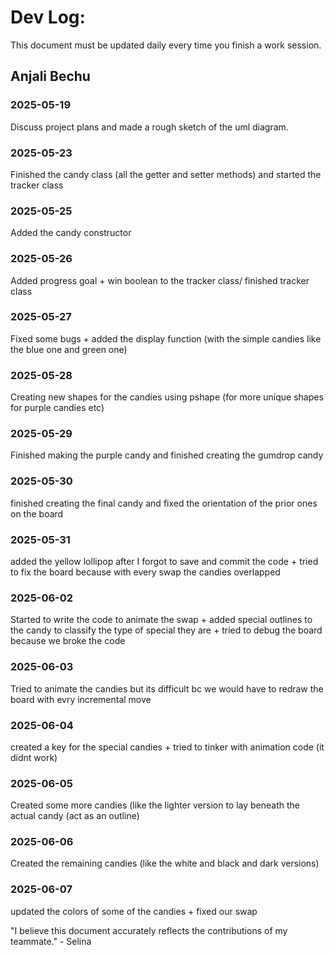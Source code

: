 # Dev Log:

This document must be updated daily every time you finish a work session.

## Anjali Bechu

### 2025-05-19 
Discuss project plans and made a rough sketch of the uml diagram.

### 2025-05-23
Finished the candy class (all the getter and setter methods) and started the tracker class

### 2025-05-25
Added the candy constructor

### 2025-05-26
Added progress goal + win boolean to the tracker class/ finished tracker class

### 2025-05-27
Fixed some bugs + added the display function (with the simple candies like the blue one and green one)

### 2025-05-28
Creating new shapes for the candies using pshape (for more unique shapes for purple candies etc)

### 2025-05-29
Finished making the purple candy and finished creating the gumdrop candy

### 2025-05-30
finished creating the final candy and fixed the orientation of the prior ones on the board

### 2025-05-31
added the yellow lollipop after I forgot to save and commit the code + tried to fix the board because with every swap the candies overlapped

### 2025-06-02
Started to write the code to animate the swap + added special outlines to the candy to classify the type of special they are + tried to debug the board because we broke the code

### 2025-06-03
Tried to animate the candies but its difficult bc we would have to redraw the board with evry incremental move 

### 2025-06-04
created a key for the special candies + tried to tinker with animation code (it didnt work)

### 2025-06-05
Created some more candies (like the lighter version to lay beneath the actual candy (act as an outline)

### 2025-06-06
Created the remaining candies (like the white and black and dark versions)

### 2025-06-07
updated the colors of some of the candies + fixed our swap

"I believe this document accurately reflects the contributions of my teammate." - Selina
